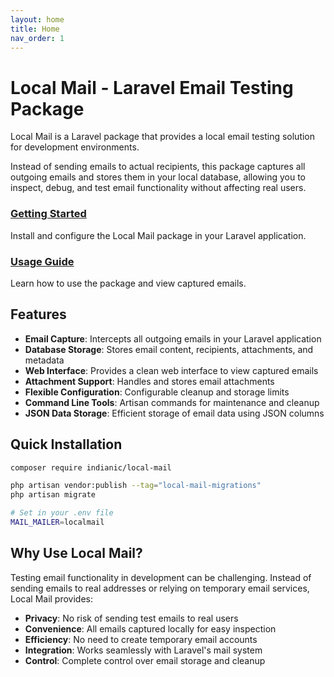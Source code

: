```yaml
---
layout: home
title: Home
nav_order: 1
---
```


# Local Mail - Laravel Email Testing Package

<div class="text-large margin-top-2">
  <p>Local Mail is a Laravel package that provides a local email testing solution for development environments.</p>
 <p>Instead of sending emails to actual recipients, this package captures all outgoing emails and stores them in your local database, allowing you to inspect, debug, and test email functionality without affecting real users.</p>
</div>

<div class="features-grid">
  <div class="feature-card">
    <h3><a href="{% link docs/getting-started.md %}">Getting Started</a></h3>
    <p>Install and configure the Local Mail package in your Laravel application.</p>
  </div>
  <div class="feature-card">
    <h3><a href="{% link docs/usage.md %}">Usage Guide</a></h3>
    <p>Learn how to use the package and view captured emails.</p>
  </div>
</div>

## Features

- **Email Capture**: Intercepts all outgoing emails in your Laravel application
- **Database Storage**: Stores email content, recipients, attachments, and metadata
- **Web Interface**: Provides a clean web interface to view captured emails
- **Attachment Support**: Handles and stores email attachments
- **Flexible Configuration**: Configurable cleanup and storage limits
- **Command Line Tools**: Artisan commands for maintenance and cleanup
- **JSON Data Storage**: Efficient storage of email data using JSON columns

## Quick Installation

```bash
composer require indianic/local-mail

php artisan vendor:publish --tag="local-mail-migrations"
php artisan migrate

# Set in your .env file
MAIL_MAILER=localmail
```

## Why Use Local Mail?

Testing email functionality in development can be challenging. Instead of sending emails to real addresses or relying on temporary email services, Local Mail provides:

- **Privacy**: No risk of sending test emails to real users
- **Convenience**: All emails captured locally for easy inspection
- **Efficiency**: No need to create temporary email accounts
- **Integration**: Works seamlessly with Laravel's mail system
- **Control**: Complete control over email storage and cleanup
